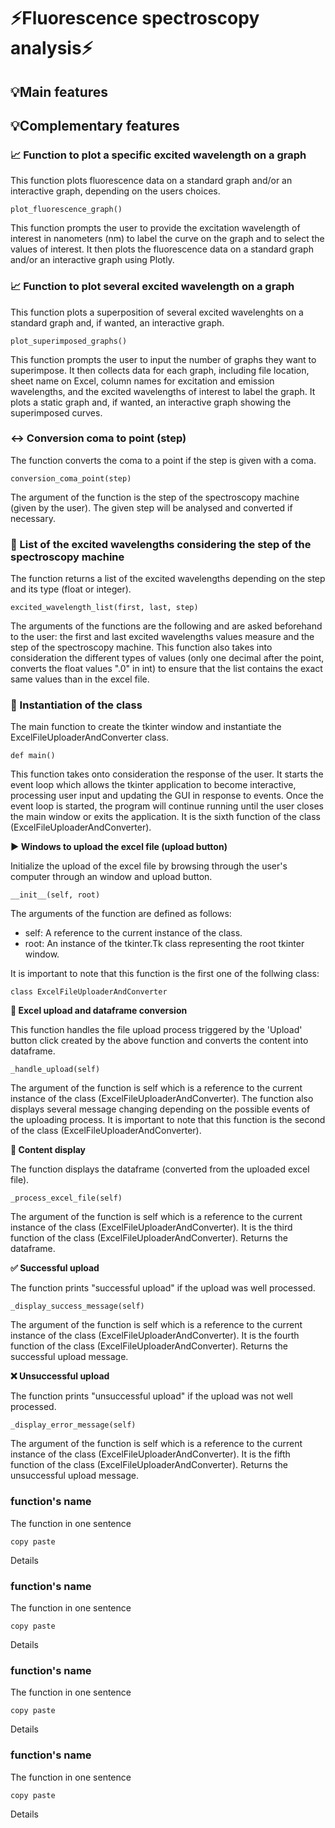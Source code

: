 # ⚡Fluorescence spectroscopy analysis⚡

## 💡Main features

## 💡Complementary features

### 📈 Function to plot a specific excited wavelength on a graph
This function plots fluorescence data on a standard graph and/or an interactive graph, depending on the users choices.
```
plot_fluorescence_graph()
```   
This function prompts the user to provide the excitation wavelength of interest in nanometers (nm) to label the curve on the graph and to select the values of interest. It then plots the fluorescence data on a standard graph and/or an interactive graph using Plotly.
### 📈 Function to plot several excited wavelength on a graph
This function plots a superposition of several excited wavelenghts on a standard graph and, if wanted, an interactive graph.   
 ```    
plot_superimposed_graphs()
``` 
This function prompts the user to input the number of graphs they want to superimpose. It then collects data for each graph, including file location, sheet name on Excel, column names for excitation and emission wavelengths, and the excited wavelengths of interest to label the graph. It plots a static graph and, if wanted, an interactive graph showing the superimposed curves.

### ↔️ Conversion coma to point (step)
The function converts the coma to a point if the step is given with a coma.
```
conversion_coma_point(step)
```   
The argument of the function is the step of the spectroscopy machine (given by the user).
The given step will be analysed and converted if necessary.

### 📝 List of the excited wavelengths considering the step of the spectroscopy machine
The function returns a list of the excited wavelengths depending on the step and its type (float or integer).
```
excited_wavelength_list(first, last, step)
```   
The arguments of the functions are the following and are asked beforehand to the user: the first and last excited wavelengths values measure and the step of the spectroscopy machine.
This function also takes into consideration the different types of values (only one decimal after the point, converts the float values ".0" in int) to ensure that the list contains the exact same values than in the excel file.
### 💫 Instantiation of the class
The main function to create the tkinter window and instantiate the ExcelFileUploaderAndConverter class.
```
def main()
```
This function takes onto consideration the response of the user. It starts the event loop which allows the tkinter application to become interactive, processing user input and updating the GUI in response to events. Once the event loop is started, the program will continue running until the user closes the main window or exits the application.
It is the sixth function of the class (ExcelFileUploaderAndConverter).

**▶ Windows to upload the excel file (upload button)**

Initialize the upload of the excel file by browsing through the user's computer through an window and upload button.
```
__init__(self, root)
```
The arguments of the function are defined as follows:
- self: A reference to the current instance of the class.
- root: An instance of the tkinter.Tk class representing the root tkinter window.

It is important to note that this function is the first one of the follwing class:
```
class ExcelFileUploaderAndConverter
```

**💯 Excel upload and dataframe conversion**

This function handles the file upload process triggered by the 'Upload' button click created by the above function and converts the content into dataframe.
```
_handle_upload(self)
```   
The argument of the function is self which is a reference to the current instance of the class (ExcelFileUploaderAndConverter).
The function also displays several message changing depending on the possible events of the uploading process.
It is important to note that this function is the second of the class (ExcelFileUploaderAndConverter).

**🔭 Content display**

The function displays the dataframe (converted from the uploaded excel file).
```
_process_excel_file(self)
```   
The argument of the function is self which is a reference to the current instance of the class (ExcelFileUploaderAndConverter).
It is the third function of the class (ExcelFileUploaderAndConverter).
Returns the dataframe.

**✅ Successful upload**

The function prints "successful upload" if the upload was well processed.
```
_display_success_message(self)
```   
The argument of the function is self which is a reference to the current instance of the class (ExcelFileUploaderAndConverter).
It is the fourth function of the class (ExcelFileUploaderAndConverter).
Returns the successful upload message. 

**❌ Unsuccessful upload**

The function prints "unsuccessful upload" if the upload was not well processed.
```
_display_error_message(self)
```
The argument of the function is self which is a reference to the current instance of the class (ExcelFileUploaderAndConverter).
It is the fifth function of the class (ExcelFileUploaderAndConverter).
Returns the unsuccessful upload message.
### function's name
The function in one sentence
```
copy paste
```
Details
### function's name
The function in one sentence
```
copy paste
```
Details
### function's name
The function in one sentence
```
copy paste
```
Details
### function's name
The function in one sentence
```
copy paste
```
Details
